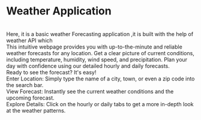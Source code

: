 # Weather Application 
<br>
Here, it is a basic weather Forecasting application ,it is built with the help of weather API which 
<br>
This intuitive webpage provides you with up-to-the-minute and reliable weather forecasts for any location. Get a clear picture of current conditions, including temperature, humidity, wind speed, and precipitation. Plan your day with confidence using our detailed hourly and daily forecasts.
<br>
Ready to see the forecast? It's easy!
<br>
Enter Location: Simply type the name of a city, town, or even a zip code into the search bar.
<br>
View Forecast: Instantly see the current weather conditions and the upcoming forecast.
<br>
Explore Details: Click on the hourly or daily tabs to get a more in-depth look at the weather patterns.

